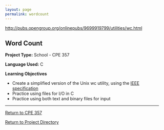 ```yaml
---
layout: page
permalink: wordcount
---
```


http://pubs.opengroup.org/onlinepubs/9699919799/utilities/wc.html

**Word Count**
--------------

**Project Type:** School - CPE 357

**Language Used:** C

**Learning Objectives**

* Create a simplified version of the Unix wc utility, using the [IEEE specification](http://pubs.opengroup.org/onlinepubs/9699919799/utilities/wc.html)
* Practice using files for I/O in C
* Practice using both text and binary files for input

---------

[Return to CPE 357](https://jonscott20.github.io/cpe357/)

[Return to Project Directory](https://jonscott20.github.io/project_directory/)

